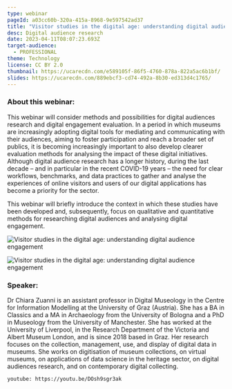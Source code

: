 ```yaml
---
type: webinar
pageId: a03cc60b-320a-415a-8968-9e597542ad37
title: "Visitor studies in the digital age: understanding digital audience engagement"
desc: Digital audience research
date: 2023-04-11T08:07:23.693Z
target-audience:
  - PROFESSIONAL
theme: Technology
license: CC BY 2.0
thumbnail: https://ucarecdn.com/e589105f-86f5-4760-878a-822a5ac6b1bf/
slides: https://ucarecdn.com/889ebcf3-cd74-492a-8b30-ed313d4c1765/
---
```

### About this webinar:

This webinar will consider methods and possibilities for digital audiences research and digital engagement evaluation. In a period in which museums are increasingly adopting digital tools for mediating and communicating with their audiences, aiming to foster participation and reach a broader set of publics, it is becoming increasingly important to also develop clearer evaluation methods for analysing the impact of these digital initiatives. Although digital audience research has a longer history, during the last decade – and in particular in the recent COVID-19 years – the need for clear workflows, benchmarks, and data practices to gather and analyse the experiences of online visitors and users of our digital applications has become a priority for the sector.

This webinar will briefly introduce the context in which these studies have been developed and, subsequently, focus on qualitative and quantitative methods for researching digital audiences and analysing digital engagement.

![Visitor studies in the digital age: understanding digital audience engagement](https://ucarecdn.com/9fa48aa1-f610-4d72-8eba-b520b76aa3cb/ "Visitor studies in the digital age: understanding digital audience engagement")

![Visitor studies in the digital age: understanding digital audience engagement](https://ucarecdn.com/d0bea14c-49b5-45c1-a5db-f2de2b7908da/ "Visitor studies in the digital age: understanding digital audience engagement")

### Speaker:

Dr Chiara Zuanni is an assistant professor in Digital Museology in the Centre for Information Modelling at the University of Graz (Austria). She has a BA in Classics and a MA in Archaeology from the University of Bologna and a PhD in Museology from the University of Manchester. She has worked at the University of Liverpool, in the Research Department of the Victoria and Albert Museum London, and is since 2018 based in Graz. Her research focuses on the collection, management, use, and display of digital data in museums. She works on digitisation of museum collections, on virtual museums, on applications of data science in the heritage sector, on digital audiences research, and on contemporary digital collecting.

`youtube: https://youtu.be/DOsh9sgr3ak`